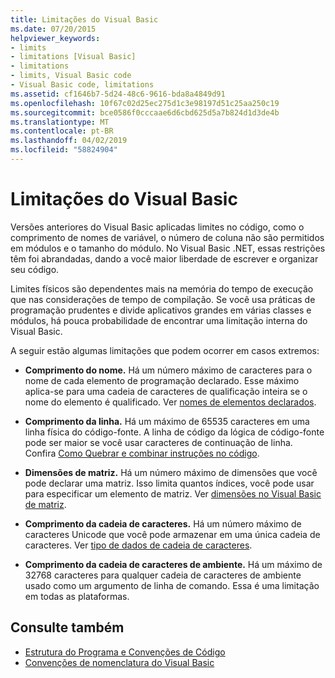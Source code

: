 ```yaml
---
title: Limitações do Visual Basic
ms.date: 07/20/2015
helpviewer_keywords:
- limits
- limitations [Visual Basic]
- limitations
- limits, Visual Basic code
- Visual Basic code, limitations
ms.assetid: cf1646b7-5d24-48c6-9616-bda8a4849d91
ms.openlocfilehash: 10f67c02d25ec275d1c3e98197d51c25aa250c19
ms.sourcegitcommit: bce0586f0cccaae6d6cbd625d5a7b824d1d3de4b
ms.translationtype: MT
ms.contentlocale: pt-BR
ms.lasthandoff: 04/02/2019
ms.locfileid: "58824904"
---
```

# <a name="visual-basic-limitations"></a>Limitações do Visual Basic
Versões anteriores do Visual Basic aplicadas limites no código, como o comprimento de nomes de variável, o número de coluna não são permitidos em módulos e o tamanho do módulo. No Visual Basic .NET, essas restrições têm foi abrandadas, dando a você maior liberdade de escrever e organizar seu código.  
  
 Limites físicos são dependentes mais na memória do tempo de execução que nas considerações de tempo de compilação. Se você usa práticas de programação prudentes e divide aplicativos grandes em várias classes e módulos, há pouca probabilidade de encontrar uma limitação interna do Visual Basic.  
  
 A seguir estão algumas limitações que podem ocorrer em casos extremos:  
  
-   **Comprimento do nome.** Há um número máximo de caracteres para o nome de cada elemento de programação declarado. Esse máximo aplica-se para uma cadeia de caracteres de qualificação inteira se o nome do elemento é qualificado. Ver [nomes de elementos declarados](../../../visual-basic/programming-guide/language-features/declared-elements/declared-element-names.md).  
  
-   **Comprimento da linha.** Há um máximo de 65535 caracteres em uma linha física do código-fonte. A linha de código da lógica de código-fonte pode ser maior se você usar caracteres de continuação de linha. Confira [Como Quebrar e combinar instruções no código](../../../visual-basic/programming-guide/program-structure/how-to-break-and-combine-statements-in-code.md).  
  
-   **Dimensões de matriz.** Há um número máximo de dimensões que você pode declarar uma matriz. Isso limita quantos índices, você pode usar para especificar um elemento de matriz. Ver [dimensões no Visual Basic de matriz](../../../visual-basic/programming-guide/language-features/arrays/array-dimensions.md).  
  
-   **Comprimento da cadeia de caracteres.** Há um número máximo de caracteres Unicode que você pode armazenar em uma única cadeia de caracteres. Ver [tipo de dados de cadeia de caracteres](../../../visual-basic/language-reference/data-types/string-data-type.md).  
  
-   **Comprimento da cadeia de caracteres de ambiente.** Há um máximo de 32768 caracteres para qualquer cadeia de caracteres de ambiente usado como um argumento de linha de comando. Essa é uma limitação em todas as plataformas.  
  
## <a name="see-also"></a>Consulte também

- [Estrutura do Programa e Convenções de Código](../../../visual-basic/programming-guide/program-structure/program-structure-and-code-conventions.md)
- [Convenções de nomenclatura do Visual Basic](../../../visual-basic/programming-guide/program-structure/naming-conventions.md)

